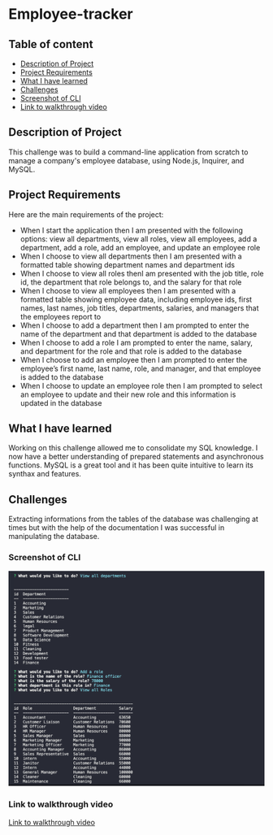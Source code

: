 # Employee-tracker

## Table of content

- [Description of Project](#description-of-project)
- [Project Requirements](#project-requirements)
- [What I have learned](#what-i-have-learned)
- [Challenges](#challenges)
- [Screenshot of CLI](#screenshot-of-cli)
- [Link to walkthrough video](#link-to-walkthrough-video)

## Description of Project

This challenge was to build a command-line application from scratch to manage a company's employee database, using Node.js, Inquirer, and MySQL.

## Project Requirements

Here are the main requirements of the project:

- When I start the application then I am presented with the following options: view all departments, view all roles, view all employees, add a department, add a role, add an employee, and update an employee role
- When I choose to view all departments then I am presented with a formatted table showing department names and department ids
- When I choose to view all roles thenI am presented with the job title, role id, the department that role belongs to, and the salary for that role
- When I choose to view all employees then I am presented with a formatted table showing employee data, including employee ids, first names, last names, job titles, departments, salaries, and managers that the employees report to
- When I choose to add a department then I am prompted to enter the name of the department and that department is added to the database
- When I choose to add a role I am prompted to enter the name, salary, and department for the role and that role is added to the database
- When I choose to add an employee then I am prompted to enter the employee’s first name, last name, role, and manager, and that employee is added to the database
- When I choose to update an employee role then I am prompted to select an employee to update and their new role and this information is updated in the database

## What I have learned

Working on this challenge allowed me to consolidate my SQL knowledge. I now have a better understanding of prepared statements and asynchronous functions. MySQL is a great tool and it has been quite intuitive to learn its synthax and features.

## Challenges

Extracting informations from the tables of the database was challenging at times but with the help of the documentation I was successful in manipulating the database.

### Screenshot of CLI

![Screenshot of CLI](/image/image-cli.png)

### Link to walkthrough video

[Link to walkthrough video](https://drive.google.com/file/d/1aQu6lwdWIpUEL1hpU01c8AkidVDney9q/view)
